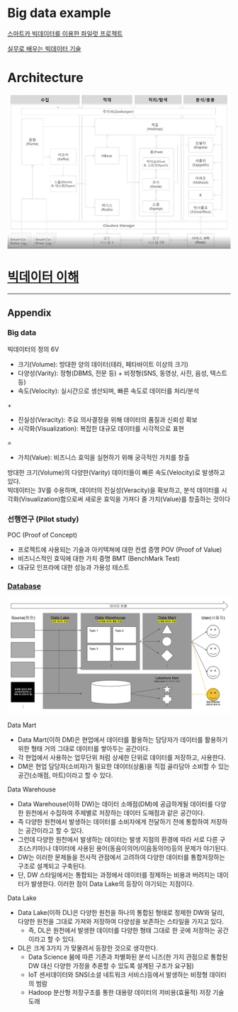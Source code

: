
# Big data example

[스마트카 빅데이터를 이용한 파일럿 프로젝트](https://www.inflearn.com/course/%EB%B9%85%EB%8D%B0%EC%9D%B4%ED%84%B0-%ED%8C%8C%EC%9D%BC%EB%9F%BF-%ED%94%84%EB%A1%9C%EC%A0%9D%ED%8A%B8)

[실무로 배우는 빅데이터 기술](http://aladin.kr/p/7NN12)

# Architecture

![Architecture](readme/Architecture.png)

# [빅데이터 이해](doc/1-understanding_bigdata)

---

## Appendix

### Big data

빅데이터의 정의 6V

- 크기(Volume): 방대한 양의 데이터(테라, 페타바이트 이상의 크기)
- 다양성(Varity): 정형(DBMS, 전문 등) + 비정형(SNS, 동영상, 사진, 음성, 텍스트 등)
- 속도(Velocity): 실시간으로 생산되며, 빠른 속도로 데이터를 처리/분석

\+

- 진실성(Veracity): 주요 의사결정을 위해 데이터의 품질과 신뢰성 확보 
- 시각화(Visualization): 복잡한 대규모 데이터를 시각적으로 표현

=

- 가치(Value): 비즈니스 효익을 실현하기 위해 궁극적인 가치를 창출

방대한 크기(Volume)의 다양한(Varity) 데이터들이 빠른 속도(Velocity)로 발생하고 있다.  
빅데이터는 3V를 수용하며, 데이터의 진실성(Veracity)을 확보하고, 분석 데이터를 시각화(Visualization)함으로써 새로운 효익을 가져다 줄 가치(Value)를 창출하는 것이다

### 선행연구 (Pilot study)

POC (Proof of Concept)
- 프로젝트에 사용되는 기술과 아키텍쳐에 대한 컨셉 증명
POV (Proof of Value)
- 비즈니스적인 효익에 대한 가치 증명
BMT (BenchMark Test)
- 대규모 인프라에 대한 성능과 가용성 테스트

### [Database](https://ehyun0128.github.io/miscellaneous/dm_dw_dl/)

![Database Architecture](readme/DM_DW_DL.png)

Data Mart
- Data Mart(이하 DM)은 현업에서 데이터를 활용하는 담당자가 데이터를 활용하기 위한 형태 거의 그대로 데이터를 쌓아두는 공간이다.
- 각 현업에서 사용하는 업무단위 처럼 상세한 단위로 데이터를 저장하고, 사용한다.
- DM은 현업 담당자(소비자)가 필요한 데이터(상품)을 직접 골라담아 소비할 수 있는 공간(소매점, 마트)이라고 할 수 있다.

Data Warehouse
- Data Warehouse(이하 DW)는 데이터 소매점(DM)에 공급하게될 데이터를 다양한 원천에서 수집하여 주제별로 저장하는 데이터 도매점과 같은 공간이다.
- 즉 다양한 원천에서 발생하는 데이터를 소비자에게 전달하기 전에 통합하여 저장하는 공간이라고 할 수 있다.
- 그런데 다양한 원천에서 발생하는 데이터는 발생 지점의 환경에 따라 서로 다른 구조(스키마)나 데이터에 사용된 용어(동음이의어/이음동의어)등의 문제가 야기된다.
- DW는 이러한 문제들을 전사적 관점에서 고려하여 다양한 데이터를 통합저장하는 구조로 설계되고 구축된다.
- 단, DW 스타일에서는 통합되는 과정에서 데이터를 정제하는 비용과 버려지는 데이터가 발생한다. 이러한 점이 Data Lake의 등장이 야기되는 지점이다.

Data Lake
- Data Lake(이하 DL)은 다양한 원천을 하나의 통합된 형태로 정제한 DW와 달리, 다양한 원천을 그대로 가져와 저장하여 다양성을 보존하는 스타일을 가지고 있다.
  - 즉, DL은 원천에서 발생한 데이터를 다양한 형태 그대로 한 곳에 저장하는 공간이라고 할 수 있다.
- DL은 크게 3가지 가 맞물려서 등장한 것으로 생각한다.
  - Data Science 붐에 따른 기존과 차별화된 분석 니즈(한 가지 관점으로 통합된 DW 대신 다양한 가정을 추론할 수 있도록 설계된 구조가 요구됨)
  - IoT 센서데이터와 SNS(소셜 네트워크 서비스)등에서 발생하는 비정형 데이터의 범람
  - Hadoop 분산형 저장구조를 통한 대용량 데이터의 저비용(효율적) 저장 기술 도래
